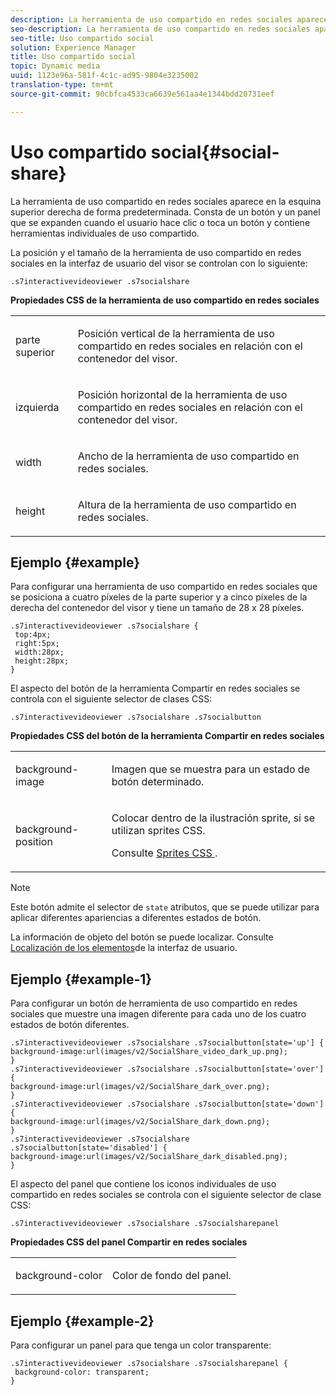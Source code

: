 ```yaml
---
description: La herramienta de uso compartido en redes sociales aparece en la esquina superior derecha de forma predeterminada. Consta de un botón y un panel que se expanden cuando el usuario hace clic o toca un botón y contiene herramientas individuales de uso compartido.
seo-description: La herramienta de uso compartido en redes sociales aparece en la esquina superior derecha de forma predeterminada. Consta de un botón y un panel que se expanden cuando el usuario hace clic o toca un botón y contiene herramientas individuales de uso compartido.
seo-title: Uso compartido social
solution: Experience Manager
title: Uso compartido social
topic: Dynamic media
uuid: 1123e96a-581f-4c1c-ad95-9804e3235002
translation-type: tm+mt
source-git-commit: 90cbfca4533ca6639e561aa4e1344bdd20731eef

---
```



# Uso compartido social{#social-share}

La herramienta de uso compartido en redes sociales aparece en la esquina superior derecha de forma predeterminada. Consta de un botón y un panel que se expanden cuando el usuario hace clic o toca un botón y contiene herramientas individuales de uso compartido.

<!--<a id="section_061E550C1C1D4DB2BD663A898895B38C"></a>-->

La posición y el tamaño de la herramienta de uso compartido en redes sociales en la interfaz de usuario del visor se controlan con lo siguiente:

```
.s7interactivevideoviewer .s7socialshare
```

**Propiedades CSS de la herramienta de uso compartido en redes sociales**

<table id="table_C48C56E696304C9BAFEE71BA9EA9A174"> 
 <tbody> 
  <tr> 
   <td colname="col1"> <p> <span class="codeph"> parte superior </span> </p> </td> 
   <td colname="col2"> <p> Posición vertical de la herramienta de uso compartido en redes sociales en relación con el contenedor del visor. </p> </td> 
  </tr> 
  <tr> 
   <td colname="col1"> <p> <span class="codeph"> izquierda </span> </p> </td> 
   <td colname="col2"> <p> Posición horizontal de la herramienta de uso compartido en redes sociales en relación con el contenedor del visor. </p> </td> 
  </tr> 
  <tr> 
   <td colname="col1"> <p> <span class="codeph"> width </span> </p> </td> 
   <td colname="col2"> <p> Ancho de la herramienta de uso compartido en redes sociales. </p> </td> 
  </tr> 
  <tr> 
   <td colname="col1"> <p> <span class="codeph"> height </span> </p> </td> 
   <td colname="col2"> <p>Altura de la herramienta de uso compartido en redes sociales. </p> </td> 
  </tr> 
 </tbody> 
</table>

## Ejemplo {#example}

Para configurar una herramienta de uso compartido en redes sociales que se posiciona a cuatro píxeles de la parte superior y a cinco píxeles de la derecha del contenedor del visor y tiene un tamaño de 28 x 28 píxeles.

```
.s7interactivevideoviewer .s7socialshare { 
 top:4px; 
 right:5px; 
 width:28px; 
 height:28px; 
}
```

El aspecto del botón de la herramienta Compartir en redes sociales se controla con el siguiente selector de clases CSS:

```
.s7interactivevideoviewer .s7socialshare .s7socialbutton
```

**Propiedades CSS del botón de la herramienta Compartir en redes sociales**

<table id="table_A18B6978EC304C378F5FE92DD44D138D"> 
 <tbody> 
  <tr> 
   <td colname="col1"> <p> <span class="codeph"> background-image </span> </p> </td> 
   <td colname="col2"> <p> Imagen que se muestra para un estado de botón determinado. </p> </td> 
  </tr> 
  <tr> 
   <td colname="col1"> <p> <span class="codeph"> background-position </span> </p> </td> 
   <td colname="col2"> <p> Colocar dentro de la ilustración sprite, si se utilizan sprites CSS. </p> <p>Consulte <a href="../../../c-html5-aem-asset-viewers/c-html5-aem-int-video/c-html5-aem-int-video-customizingviewer/c-html5-aem-int-video-customizingviewer.md#section-9b6d8d601cb441d08214dada7bb4eddc" format="dita" scope="local"> Sprites CSS </a>. </p> </td> 
  </tr> 
 </tbody> 
</table>

>[!NOTE]
>
>Este botón admite el selector de `state` atributos, que se puede utilizar para aplicar diferentes apariencias a diferentes estados de botón.

La información de objeto del botón se puede localizar. Consulte [Localización de los elementos](../../../c-html5-aem-asset-viewers/c-html5-aem-int-video/c-html5-aem-int-video-viewer-localization.md#concept-cbfc39344c494eb7b9f6a272cff0cc74)de la interfaz de usuario.

## Ejemplo {#example-1}

Para configurar un botón de herramienta de uso compartido en redes sociales que muestre una imagen diferente para cada uno de los cuatro estados de botón diferentes.

```
.s7interactivevideoviewer .s7socialshare .s7socialbutton[state='up'] { 
background-image:url(images/v2/SocialShare_video_dark_up.png); 
} 
.s7interactivevideoviewer .s7socialshare .s7socialbutton[state='over'] { 
background-image:url(images/v2/SocialShare_dark_over.png); 
} 
.s7interactivevideoviewer .s7socialshare .s7socialbutton[state='down'] { 
background-image:url(images/v2/SocialShare_dark_down.png); 
} 
.s7interactivevideoviewer .s7socialshare .s7socialbutton[state='disabled'] { 
background-image:url(images/v2/SocialShare_dark_disabled.png); 
}
```

El aspecto del panel que contiene los iconos individuales de uso compartido en redes sociales se controla con el siguiente selector de clase CSS:

```
.s7interactivevideoviewer .s7socialshare .s7socialsharepanel
```

**Propiedades CSS del panel Compartir en redes sociales**

<table id="table_86E777A5851F47D6A49D966E24A9A6CD"> 
 <tbody> 
  <tr> 
   <td colname="col1"> <p> <span class="codeph"> background-color </span> </p> </td> 
   <td colname="col2"> <p>Color de fondo del panel. </p> </td> 
  </tr> 
 </tbody> 
</table>

## Ejemplo {#example-2}

Para configurar un panel para que tenga un color transparente:

```
.s7interactivevideoviewer .s7socialshare .s7socialsharepanel { 
 background-color: transparent; 
}
```

